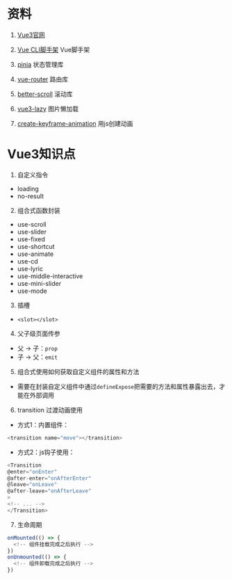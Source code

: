 # 资料
1. [Vue3官网](https://cn.vuejs.org/)  
2. [Vue CLI脚手架](https://cli.vuejs.org/zh/) Vue脚手架
3. [pinia](https://pinia.vuejs.org/zh/) 状态管理库
4. [vue-router](https://router.vuejs.org/) 路由库

5. [better-scroll](https://better-scroll.github.io/docs/zh-CN/) 滚动库
6. [vue3-lazy](https://github.com/ustbhuangyi/vue3-lazy) 图片懒加载
7. [create-keyframe-animation](https://github.com/HenrikJoreteg/create-keyframe-animation) 用js创建动画

# Vue3知识点
1. 自定义指令
  * loading
  * no-result
2. 组合式函数封装
  * use-scroll
  * use-slider
  * use-fixed
  * use-shortcut
  * use-animate
  * use-cd
  * use-lyric
  * use-middle-interactive
  * use-mini-slider
  * use-mode
3. 插槽
  * `<slot></slot>`
4. 父子级页面传参
  * 父 -> 子：`prop`
  * 子 -> 父：`emit`
5. 组合式使用如何获取自定义组件的属性和方法
  * 需要在封装自定义组件中通过`defineExpose`把需要的方法和属性暴露出去，才能在外部调用
6. transition 过渡动画使用
  * 方式1：内置组件：
  ```js
  <transition name="move"></transition>
  ```
  * 方式2：js钩子使用：
  ```js
  <Transition
  @enter="onEnter"
  @after-enter="onAfterEnter"
  @leave="onLeave"
  @after-leave="onAfterLeave"
>
  <!-- ... -->
</Transition>
  ```
7. 生命周期
```js
onMounted(() => {
  <!-- 组件挂载完成之后执行 -->
})
onUnmounted(() => {
  <!-- 组件卸载完成之后执行 -->
})
```

